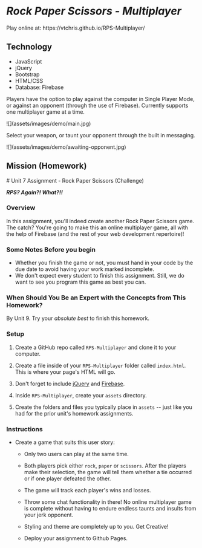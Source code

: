 <h1><em>Rock Paper Scissors - Multiplayer</em></h1>
Play online at:
https://vtchris.github.io/RPS-Multiplayer/

<h2>Technology</h2>
<ul> 
  <li>JavaScript</li>
  <li>jQuery</li>
  <li>Bootstrap</li>
  <li>HTML/CSS</li>
  <li>Database: Firebase</li>
</ul> 

<p>Players have the option to play against the computer in Single Player Mode, or against an opponent (through the use of Firebase). Currently supports one multiplayer game at a time.</p>
![](assets/images/demo/main.jpg)

<p>Select your weapon, or taunt your opponent through the built in messaging.</p>
![](assets/images/demo/awaiting-opponent.jpg)


<h2>Mission (Homework)</h2> 
# Unit 7 Assignment - Rock Paper Scissors (Challenge)

**_RPS? Again?! What?!!_**

### Overview

In this assignment, you'll indeed create another Rock Paper Scissors game. The catch? You're going to make this an online multiplayer game, all with the help of Firebase (and the rest of your web development repertoire)!

### Some Notes Before you begin

* Whether you finish the game or not, you must hand in your code by the due date to avoid having your work marked incomplete. 
* We don't expect every student to finish this assignment. Still, we do want to see you program this game as best you can.

### When Should You Be an Expert with the Concepts from This Homework?

By Unit 9. Try your _absolute best_ to finish this homework.

### Setup

1. Create a GitHub repo called `RPS-Multiplayer` and clone it to your computer.

2. Create a file inside of your `RPS-Multiplayer` folder called `index.html`. This is where your page's HTML will go.
3. Don't forget to include [jQuery](https://cdnjs.cloudflare.com/ajax/libs/jquery/3.2.1/jquery.min.js) and [Firebase](https://www.gstatic.com/firebasejs/live/3.0/firebase.js).

4. Inside `RPS-Multiplayer`, create your `assets` directory.
5. Create the folders and files you typically place in `assets` -- just like you had for the prior unit's homework assignments.

### Instructions

* Create a game that suits this user story:

  * Only two users can play at the same time.

  * Both players pick either `rock`, `paper` or `scissors`. After the players make their selection, the game will tell them whether a tie occurred or if one player defeated the other.

  * The game will track each player's wins and losses.

  * Throw some chat functionality in there! No online multiplayer game is complete without having to endure endless taunts and insults from your jerk opponent.

  * Styling and theme are completely up to you. Get Creative!

  * Deploy your assignment to Github Pages.
